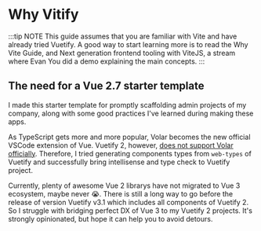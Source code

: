 # Why Vitify

:::tip NOTE
This guide assumes that you are familiar with Vite and have already tried Vuetify. A good way to start learning more is to read the Why Vite Guide, and Next generation frontend tooling with ViteJS, a stream where Evan You did a demo explaining the main concepts.
:::

## The need for a Vue 2.7 starter template

I made this starter template for promptly scaffolding admin projects of my company, along with some good practices I've learned during making these apps.

As TypeScript gets more and more popular, Volar becomes the new official VSCode extension of Vue. Vuetify 2, however, [does not support Volar officially](https://github.com/vuetifyjs/vuetify/issues/14798). Therefore, I tried generating components types from `web-types` of Vuetify and successfully bring intellisense and type check to Vuetify project.

Currently, plenty of awesome Vue 2 librarys have not migrated to Vue 3 ecosystem, maybe never 😭. There is still a long way to go before the release of version Vuetify v3.1 which includes all components of Vuetify 2. So I struggle with bridging perfect DX of Vue 3 to my Vuetify 2 projects. It's strongly opinionated, but hope it can help you to avoid detours.
